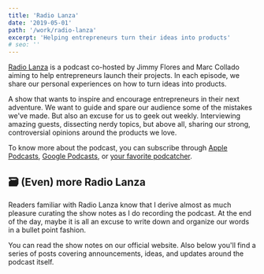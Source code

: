 ```yaml
---
title: 'Radio Lanza'
date: '2019-05-01'
path: '/work/radio-lanza'
excerpt: 'Helping entrepreneurs turn their ideas into products'
# seo: ''
---
```


[Radio Lanza](https://www.radiolanza.com) is a podcast co-hosted by Jimmy Flores and Marc Collado aiming to help entrepreneurs launch their projects. In each episode, we share our personal experiences on how to turn ideas into products.

A show that wants to inspire and encourage entrepreneurs in their next adventure. We want to guide and spare our audience some of the mistakes we've made. But also an excuse for us to geek out weekly. Interviewing amazing guests, dissecting nerdy topics, but above all, sharing our strong, controversial opinions around the products we love.

To know more about the podcast, you can subscribe through [Apple Podcasts](https://podcasts.apple.com/es/podcast/radio-lanza/id1468000755), [Google Podcasts](https://www.google.com/podcasts?feed=aHR0cHM6Ly9mZWVkcy5zaW1wbGVjYXN0LmNvbS9sUjBxOVFlTg%3D%3D), or [your favorite podcatcher](https://overcast.fm/itunes1468000755/radio-lanza).

## 🗃 (Even) more Radio Lanza

Readers familiar with Radio Lanza know that I derive almost as much pleasure curating the show notes as I do recording the podcast. At the end of the day, maybe it is all an excuse to write down and organize our words in a bullet point fashion.

You can read the show notes on our official website. Also below you'll find a series of posts covering announcements, ideas, and updates around the podcast itself.
